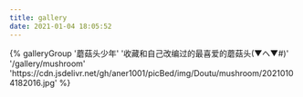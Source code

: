 ```yaml
---
title: gallery
date: 2021-01-04 18:05:52
---
```


<div class="gallery-group-main">
{% galleryGroup '蘑菇头少年' '收藏和自己改编过的最喜爱的蘑菇头(▼ヘ▼#)' '/gallery/mushroom' 'https://cdn.jsdelivr.net/gh/aner1001/picBed/img/Doutu/mushroom/20210104182016.jpg' %}
</div>
